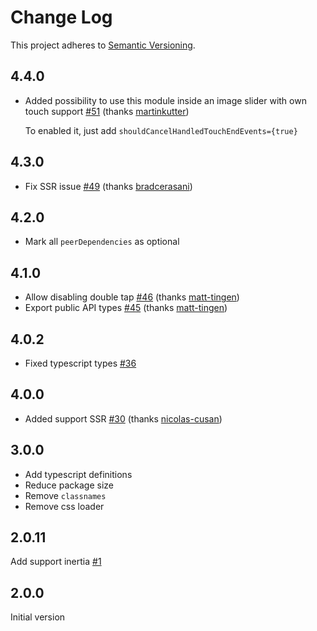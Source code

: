# Change Log

This project adheres to [Semantic Versioning](http://semver.org/).

## 4.4.0

- Added possibility to use this module inside an image slider with own touch support   [#51](https://github.com/retyui/react-quick-pinch-zoom/issues/51) (thanks [martinkutter](https://github.com/martinkutter))

  To enabled it, just add `shouldCancelHandledTouchEndEvents={true}`

## 4.3.0

- Fix SSR issue [#49](https://github.com/retyui/react-quick-pinch-zoom/pull/49) (thanks [bradcerasani](https://github.com/bradcerasani))

## 4.2.0

- Mark all `peerDependencies` as optional

## 4.1.0

- Allow disabling double tap [#46](https://github.com/retyui/react-quick-pinch-zoom/pull/46) (thanks [matt-tingen](https://github.com/matt-tingen))
- Export public API types [#45](https://github.com/retyui/react-quick-pinch-zoom/pull/45) (thanks [matt-tingen](https://github.com/matt-tingen))

## 4.0.2

- Fixed typescript types [#36](https://github.com/retyui/react-quick-pinch-zoom/issues/36)

## 4.0.0

- Added support SSR [#30](https://github.com/retyui/react-quick-pinch-zoom/pull/30) (thanks [nicolas-cusan](https://github.com/nicolas-cusan))

## 3.0.0

- Add typescript definitions
- Reduce package size
- Remove `classnames`
- Remove css loader

## 2.0.11

Add support inertia [#1](https://github.com/retyui/react-quick-pinch-zoom/pull/1)

## 2.0.0

Initial version
